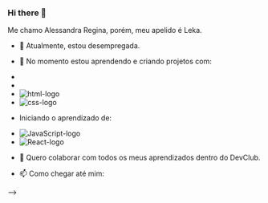 ### Hi there 👋

Me chamo Alessandra Regina, porém, meu apelido é Leka.

- 🔭 Atualmente, estou desempregada.

- 🌱 No momento estou aprendendo e criando projetos com:
- <br>
- <br>
- <img src="https://img.shields.io/badge/HTML-239120?style=for-the-badge&logo=html5&logoColor=white" alt="html-logo">
- <img src="https://img.shields.io/badge/CSS-239120?&style=for-the-badge&logo=css3&logoColor=white" alt="css-logo">

- Iniciando o aprendizado de:
- <img src="https://img.shields.io/badge/JavaScript-323330?style=for-the-badge&logo=javascript&logoColor=F7DF1E" alt="JavaScript-logo">
- <img src="https://img.shields.io/badge/React-20232A?style=for-the-badge&logo=react&logoColor=61DAFB" alt="React-logo">

- 👯 Quero colaborar com todos os meus aprendizados dentro do DevClub.

- 📫 Como chegar até mim: 

-->
